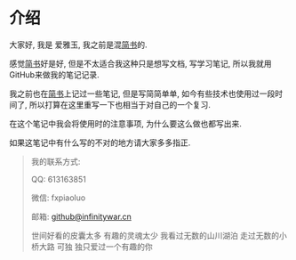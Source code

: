#  介绍

大家好, 我是 爱雅玉, 我之前是混[简书](https://www.jianshu.com/u/3f37cb864781)的.

感觉[简书](https://www.jianshu.com/u/3f37cb864781)好是好, 但是不太适合我这种只是想写文档, 写学习笔记, 所以我就用GitHub来做我的笔记记录. 

我之前也在[简书](https://www.jianshu.com/u/3f37cb864781)上记过一些笔记, 但是写简简单单, 如今有些技术也使用过一段时间了, 所以打算在这里重写一下也相当于对自己的一个复习. 

在这个笔记中我会将使用时的注意事项, 为什么要这么做也都写出来. 

如果这笔记中有什么写的不对的地方请大家多多指正.

> 我的联系方式: 
>
> QQ: 613163851 
>
> 微信: fxpiaoluo 
>
> 邮箱: github@infinitywar.cn 
>
> 世间好看的皮囊太多 有趣的灵魂太少 我看过无数的山川湖泊 走过无数的小桥大路 可独 独只爱过一个有趣的你